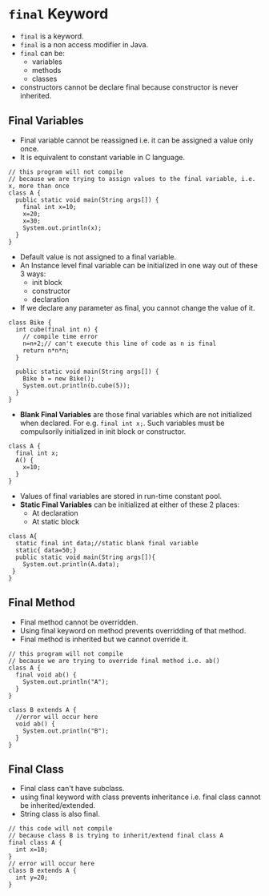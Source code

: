 # `final` Keyword
* `final` is a keyword.
* `final` is a non access modifier in Java.
* `final` can be:
  - variables
  - methods
  - classes
* constructors cannot be declare final because constructor is never inherited.
## Final Variables
* Final variable cannot be reassigned i.e. it can be assigned a value only once.
* It is equivalent to constant variable in C language.
````
// this program will not compile
// because we are trying to assign values to the final variable, i.e. x, more than once
class A {
  public static void main(String args[]) {
    final int x=10;
    x=20;
    x=30;
    System.out.println(x);
  }
}
````
* Default value is not assigned to a final variable.
* An Instance level final variable can be initialized in one way out of these 3 ways:
  - init block
  - constructor
  - declaration
* If we declare any parameter as final, you cannot change the value of it.
````
class Bike {
  int cube(final int n) {
    // compile time error 
    n=n+2;// can't execute this line of code as n is final
    return n*n*n;
  }
  
  public static void main(String args[]) {
    Bike b = new Bike();
    System.out.println(b.cube(5));
  }
}
````
* __Blank Final Variables__ are those final variables which are not initialized when declared. For e.g. `final int x;`. Such variables must be compulsorily initialized in init block or constructor.
````
class A {
  final int x;
  A() {
    x=10;
  }
}
````
* Values of final variables are stored in run-time constant pool.
* __Static Final Variables__ can be initialized at either of these 2 places:
  - At declaration
  - At static block
````
class A{  
  static final int data;//static blank final variable  
  static{ data=50;}  
  public static void main(String args[]){  
    System.out.println(A.data);  
 }  
}  
````

## Final Method
* Final method cannot be overridden.
* Using final keyword on method prevents overridding of that method.
* Final method is inherited but we cannot override it.
````
// this program will not compile
// because we are trying to override final method i.e. ab()
class A {
  final void ab() {
    System.out.println("A");
  }
}

class B extends A {
  //error will occur here
  void ab() {
    System.out.println("B");
  }
}
````
## Final Class
* Final class can't have subclass.
* using final keyword with class prevents inheritance i.e. final class cannot be inherited/extended.
* String class is also final.
````
// this code will not compile
// because class B is trying to inherit/extend final class A
final class A {
  int x=10;
}
// error will occur here
class B extends A {
  int y=20;
}
````
